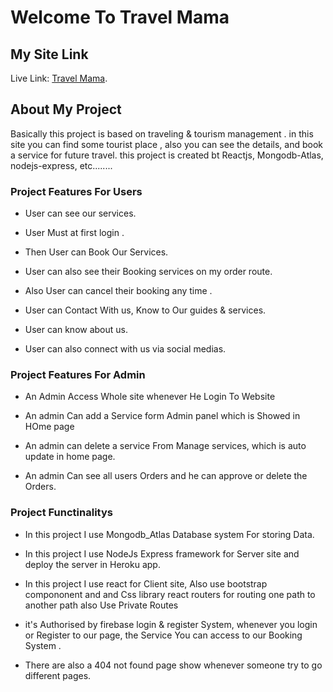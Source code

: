 # Welcome To Travel Mama 

## My Site Link 
Live Link: [Travel Mama](https://travelmama-6b4e5.web.app/).

## About My Project

Basically this project is based on traveling & tourism management . in this site you can find some tourist place , also you can see the details, and book a service for future travel. this project is created bt Reactjs, Mongodb-Atlas, nodejs-express, etc........    


### Project Features For Users
-   User can see our services.

-  User Must at first login .

-  Then User can Book Our Services.

-  User can also see their  Booking services on my order route.

-  Also User can cancel their booking any time .

-  User can Contact With us, Know to  Our guides & services.

-  User can know about us.

-  User can also connect with us via social medias.


### Project Features For Admin

-  An Admin Access Whole site whenever He Login To Website

-  An admin Can add a Service form Admin panel which is Showed in HOme page

-  An admin can delete a service From Manage services, which is auto update in home page.

-  An admin Can see all users Orders and he can approve or delete the Orders.



### Project Functinalitys

*  In this project I use Mongodb_Atlas Database system For storing Data.

*  In this project I use NodeJs Express framework for Server site and deploy the server in Heroku app.

*  In this project I use react for Client site, Also use bootstrap compononent and and Css library react routers   for  routing one path to another path also Use Private Routes

*  it's Authorised by firebase login & register System, whenever you login or Register to our page, the Service You can access to  our Booking System .

*  There are also a 404 not found page show whenever someone try to go different pages.


